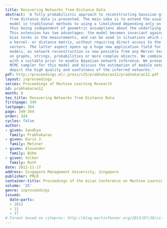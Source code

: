 ```yaml
---
title: Recovering Networks from Distance Data
abstract: 'A fully probabilistic approach to reconstructing Gaussian graphical models
  from distance data is presented. The main idea is to extend the usual central Wishart
  model in traditional methods to using a likelihood depending only on pairwise distances,
  thus being independent of geometric assumptions about the underlying Euclidean space.
  This extension has two advantages: the model becomes invariant against potential
  bias terms in the measurements, and can be used in situations which on input use
  a kernel- or distance matrix, without requiring direct access to the underlying
  vectors. The latter aspect opens up a huge new application field for Gaussian graphical
  models, as network reconstruction is now possible from any Mercer kernel, be it
  on graphs, strings, probabilities or more complex objects. We combine this likelihood
  with a suitable prior to enable Bayesian network inference. We present an efficient
  MCMC sampler for this model and discuss the estimation of module networks. Experiments
  depict the high quality and usefulness of the inferred networks.'
pdf: http://proceedings.mlr.press/v25/prabhakaran12/prabhakaran12.pdf
layout: inproceedings
series: Proceedings of Machine Learning Research
id: prabhakaran12
month: 0
tex_title: Recovering Networks from Distance Data
firstpage: 349
lastpage: 364
page: 349-364
order: 349
cycles: false
author:
- given: Sandhya
  family: Prabhakaran
- given: Karin J.
  family: Metzner
- given: Alexander
  family: Böhm
- given: Volker
  family: Roth
date: 2012-11-17
address: Singapore Management University, Singapore
publisher: PMLR
container-title: Proceedings of the Asian Conference on Machine Learning
volume: '25'
genre: inproceedings
issued:
  date-parts:
  - 2012
  - 11
  - 17
# Format based on citeproc: http://blog.martinfenner.org/2013/07/30/citeproc-yaml-for-bibliographies/
---
```

